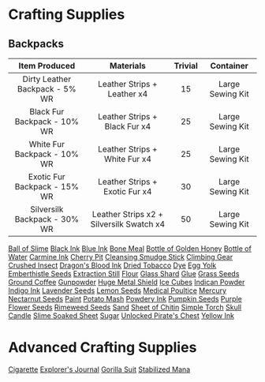 <!-- TITLE: Crafting -->
<!-- SUBTITLE: General crafty things that might not require particularly talented hands -->

# Crafting Supplies
## Backpacks
|Item Produced|Materials|Trivial|Container|
|:---:|:-----:|:----:|:----:|
|Dirty Leather Backpack - 5% WR|	Leather Strips + Leather x4|	15|	Large Sewing Kit|
|Black Fur Backpack - 10% WR|	Leather Strips + Black Fur x4|	25|	Large Sewing Kit|
|White Fur Backpack - 10% WR|	Leather Strips + White Fur x4|	25|	Large Sewing Kit|
|Exotic Fur Backpack - 15% WR|	Leather Strips + Exotic Fur x4|	30|	Large Sewing Kit|
|Silversilk Backpack - 30% WR|	Leather Strips x2 + Silversilk Swatch x4|	50|	Large Sewing Kit|
[Ball of Slime](ball-of-slime)
[Black Ink](black-ink)
[Blue Ink](blue-ink)
[Bone Meal](bone-meal)
[Bottle of Golden Honey](bottle-of-golden-honey)
[Bottle of Water](bottle-of-water)
[Carmine Ink](carmine-ink)
[Cherry Pit](cherry-pit)
[Cleansing Smudge Stick](cleansing-smudge-stick)
[Climbing Gear](climbing-gear)
[Crushed Insect](crushed-insect)
[Dragon's Blood Ink](dragons-blood-ink)
[Dried Tobacco](dried-tobacco)
[Dye](dye)
[Egg Yolk](egg-yolk)
[Emberthistle Seeds](emberthistle-seeds)
[Extraction Still](extraction-still)
[Flour](flour)
[Glass Shard](glass-shard)
[Glue](glue)
[Grass Seeds](grass-seeds)
[Ground Coffee](ground-coffee)
[Gunpowder](gunpowder)
[Huge Metal Shield](huge-metal-shield)
[Ice Cubes](ice-cubes)
[Indican Powder](indican-powder)
[Indigo Ink](indigo-ink)
[Lavender Seeds](lavender-seeds)
[Lemon Seeds](lemon-seeds)
[Medical Poultice](medicated-poultice)
[Mercury](mercury)
[Nectarnut Seeds](nectarnut-seeds)
[Paint](paint)
[Potato Mash](potato-mash)
[Powdery Ink](powdery-ink)
[Pumpkin Seeds](pumpkin-seeds)
[Purple Flower Seeds](purple-flower-seeds)
[Rimeweed Seeds](rimeweed-seeds)
[Sand](sand)
[Sheet of Chitin](sheet-of-chitin)
[Simple Torch](simple-torch)
[Skull Candle](skull-candle)
[Slime Soaked Sheet](slime-soaked-sheet)
[Sugar](sugar)
[Unlocked Pirate's Chest](unlocked-pirates-chest)
[Yellow Ink](yellow-ink)


# Advanced Crafting Supplies

[Cigarette](cigarette)
[Explorer's Journal](explorers-journal)
[Gorilla Suit](gorilla-suit)
[Stabilized Mana](stabilized-mana)